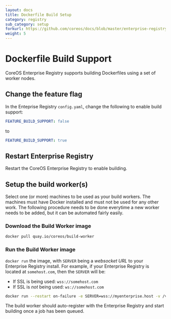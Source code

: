 ```yaml
---
layout: docs
title: Dockerfile Build Setup
category: registry
sub_category: setup
forkurl: https://github.com/coreos/docs/blob/master/enterprise-registry/build-support/index.md
weight: 5
---
```


# Dockerfile Build Support

CoreOS Enterprise Registry supports building Dockerfiles using a set of worker nodes.

## Change the feature flag

In the Enteprise Registry `config.yaml`, change the following to enable build support:

```yaml
FEATURE_BUILD_SUPPORT: false
```

to

```yaml
FEATURE_BUILD_SUPPORT: true
```

## Restart Enterprise Registry

Restart the CoreOS Enterprise Registry to enable building.

## Setup the build worker(s)

Select one (or more) machines to be used as your build workers. The machines must have Docker installed and must
not be used for any other work. The following procedure needs to be done everytime a new worker needs to be
added, but it can be automated fairly easily.

### Download the Build Worker image

```sh
docker pull quay.io/coreos/build-worker
```

### Run the Build Worker image

`docker run` the image, with `SERVER` being a *websocket URL* to your Enterprise Registry install. For example,
if your Enterprise Registry is located at `somehost.com`, then the `SERVER` will be:

- If SSL is being used: ```wss://somehost.com```
- If SSL is *not* being used: ```ws://somehost.com```

```sh
docker run --restart on-failure -e SERVER=wss://myenterprise.host -v /var/run/docker.sock:/var/run/docker.sock quay.io/coreos/build-worker
```

The build worker should auto-register with the Enterprise Registry and start building once a job has been queued.

